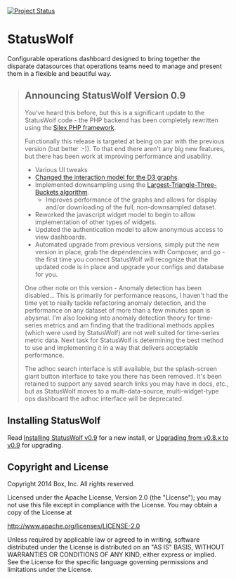 [![Project Status](http://opensource.box.com/badges/active.svg)](http://opensource.box.com/badges)

StatusWolf
==========

Configurable operations dashboard designed to bring together the
disparate datasources that operations teams need to manage and present
them in a flexible and beautiful way.

> ## Announcing StatusWolf Version 0.9
> 
> You've heard this before, but this is a significant update to the
> StatusWolf code - the PHP backend has been completely rewritten
> using the [Silex PHP framework](http://silex.sensiolabs.org/).
> 
> Functionally this release is targeted at being on par with the
> previous version (but better :-)). To that end there aren't any
> big new features, but there has been work at improving performance
> and usability.
> 
> * Various UI tweaks
> * [Changed the interaction model for the D3 graphs](http://blackops.io/blog/2014/05/solving-d3-graph-interaction-in-statuswolf/).
> * Implemented downsampling using the [Largest-Triangle-Three-Buckets algorithm](http://blackops.io/blog/2014/05/time-series-graphs-and-downsampling/).
>     * Improves performance of the graphs and allows for display and/or downloading of the full, non-downsampled dataset.
> * Reworked the javascript widget model to begin to allow implementation of other types of widgets.
> * Updated the authentication model to allow anonymous access to view dashboards.
> * Automated upgrade from previous versions, simply put the new version in
>   place, grab the dependencies with Composer, and go - the first time you
>   connect StatusWolf will recognize that the updated code is in place and
>   upgrade your configs and database for you.
>
> One other note on this version - Anomaly detection has been disabled...
> This is primarily for performance reasons, I haven't had the time yet
> to really tackle refactoring anomaly detection, and the performance on
> any dataset of more than a few minutes span is abysmal. I'm also looking
> into anomaly detection theory for time-series metrics and am finding that
> the traditional methods applies (which were used by StatusWolf) are
> not well suited for time-series metric data. Next task for StatusWolf
> is determining the best method to use and implementing it in a way
> that delivers acceptable performance.
>
> The adhoc search interface is still available, but the splash-screen
> giant button interface to take you there has been removed. It's been
> retained to support any saved search links you may have in docs, etc.,
> but as StatusWolf moves to a multi-data-source, multi-widget-type
> ops dashboard the adhoc interface will be deprecated.

## Installing StatusWolf
Read [Installing StatusWolf v0.9](https://github.com/box/StatusWolf/wiki/Installing-StatusWolf-v0.9) for a new install,
or [Upgrading from v0.8.x to v0.9](https://github.com/box/StatusWolf/wiki/Upgrading-from-v0.8.x-to-v0.9) for
upgrading.

## Copyright and License

Copyright 2014 Box, Inc. All rights reserved.

Licensed under the Apache License, Version 2.0 (the "License");
you may not use this file except in compliance with the License.
You may obtain a copy of the License at

   http://www.apache.org/licenses/LICENSE-2.0

Unless required by applicable law or agreed to in writing, software
distributed under the License is distributed on an "AS IS" BASIS,
WITHOUT WARRANTIES OR CONDITIONS OF ANY KIND, either express or implied.
See the License for the specific language governing permissions and
limitations under the License.
